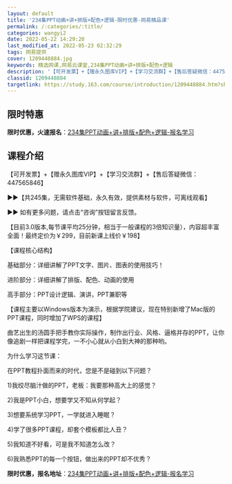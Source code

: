 ```yaml
---
layout: default
title: '234集PPT动画+讲+排版+配色+逻辑-限时优惠-网易精品课'
permalink: /:categories/:title/
categories: wangyi2
date: 2022-05-22 14:29:20
last_modified_at: 2022-05-23 02:32:29
tags: 网易提供
cover: 1209448884.jpg
keywords: 精选网课,网易云课堂,234集PPT动画+讲+排版+配色+逻辑
description: '【可开发票】+【赠永久图库VIP】+【学习交流群】+【售后答疑微信：447565846】▶▶【共245集，无需软件基础，'
classid: 1209448884
targetlink: https://study.163.com/course/introduction/1209448884.htm?share=1&shareId=1025206652&utm_campaign=share&utm_medium=iphoneShare&utm_source=&utm_u=1025206652
---
```


## 限时特惠

**限时优惠，火速报名**：[234集PPT动画+讲+排版+配色+逻辑-报名学习](https://study.163.com/course/introduction/1209448884.htm?share=1&shareId=1025206652&utm_campaign=share&utm_medium=iphoneShare&utm_source=&utm_u=1025206652)

## 课程介绍

【可开发票】+【赠永久图库VIP】+【学习交流群】+【售后答疑微信：447565846】

▶▶【共245集，无需软件基础，永久有效，提供素材与软件，可离线观看】

▶▶ 如有更多问题，请点击“咨询”按钮留言反馈。



【目前3.0版本,每节课平均25分钟，相当于一般课程的3倍知识量），内容超丰富全面！最终定价为￥299，目前新课上线价￥198】



【课程核心结构】

基础部分：详细讲解了PPT文字、图片、图表的使用技巧！

进阶部分：详细讲解了排版、配色、动画的使用

高手部分：PPT设计逻辑、演讲，PPT兼职等

【课程主要以Windows版本为演示，根据学院建议，现在特别新增了Mac版的PPT课程，同时增加了WPS的课程】



曲艺出生的汤圆手把手教你实际操作，制作出行业、风格、逼格并存的PPT，让你像追剧一样把课程学完，一不小心就从小白到大神的那种哟。

为什么学习这节课：

在PPT教程扑面而来的时代，您是不是碰到以下问题？

1)我绞尽脑汁做的PPT，老板：我要那种高大上的感觉？

2)我是PPT小白，想要学又不知从何学起？

3)想要系统学习PPT，一学就进入睡眠？

4)学了很多PPT课程，却套个模板都比人丑？

5)我知道不好看，可是我不知道怎么改？

6)我熟悉PPT的每一个按钮，做出来的PPT却不优秀？

**限时优惠，报名地址**：[234集PPT动画+讲+排版+配色+逻辑-报名学习](https://study.163.com/course/introduction/1209448884.htm?share=1&shareId=1025206652&utm_campaign=share&utm_medium=iphoneShare&utm_source=&utm_u=1025206652)

